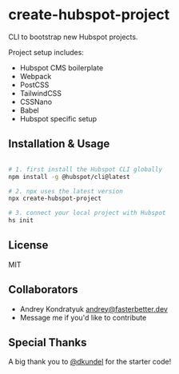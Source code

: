 # create-hubspot-project

CLI to bootstrap new Hubspot projects.

Project setup includes:

- Hubspot CMS boilerplate
- Webpack
- PostCSS
- TailwindCSS
- CSSNano
- Babel
- Hubspot specific setup

## Installation & Usage

```bash

# 1. first install the Hubspot CLI globally
npm install -g @hubspot/cli@latest

# 2. npx uses the latest version
npx create-hubspot-project

# 3. connect your local project with Hubspot
hs init
```

## License

MIT

## Collaborators

- Andrey Kondratyuk <andrey@fasterbetter.dev>
- Message me if you'd like to contribute

## Special Thanks

A big thank you to [@dkundel](https://github.com/dkundel) for the starter code!
